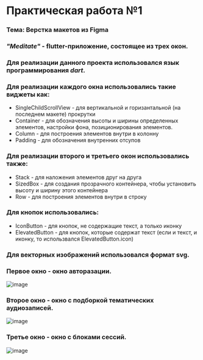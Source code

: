# Практическая работа №1


### Тема: Верстка макетов из Figma
### *"Meditate"* - flutter-приложение, состоящее из трех окон.
### Для реализации данного проекта использовался язык программирования *dart*.
###
### Для реализации каждого окна использовались такие виджеты как:
- SingleChildScrollView - для вертикальной и горизантальной (на последнем макете) прокрутки
- Container - для обозначения высоты и ширины определенных элементов, настройки фона, позиционирования элементов.
- Column - для построения элементов внутри в колонну
- Padding - для обозначения внутренних отсупов
###
### Для реализации второго и третьего окон использовались также:
- Stack - для наложения элементов друг на друга
- SizedBox - для создания прозрачного контейнера, чтобы установить высоту и ширину этого контейнера
- Row - для построения элементов внутри в строку
###
### Для кнопок использовались:
- IconButton - для кнопок, не содержащие текст, а только иконку
- ElevatedButton - для кнопок, которые содержат текст (если и текст, и иконку, то использвался ElevatedButton.icon)
###
### Для векторных изображений использовался формат svg.



### Первое окно - окно авторазации. 
![image](https://user-images.githubusercontent.com/80402777/191964061-10a01a74-aeea-4b62-94af-ecd005c082ac.png)
### Второе окно - окно с подборкой тематических аудиозаписей. 
![image](https://user-images.githubusercontent.com/80402777/191964124-a049bc9d-4ea8-4f6d-b160-4b32c9db47fe.png)
### Третье окно - окно с блоками сессий. 
![image](https://user-images.githubusercontent.com/80402777/191998067-36eb493f-8ddb-4418-8f1b-3e61da360932.png)






